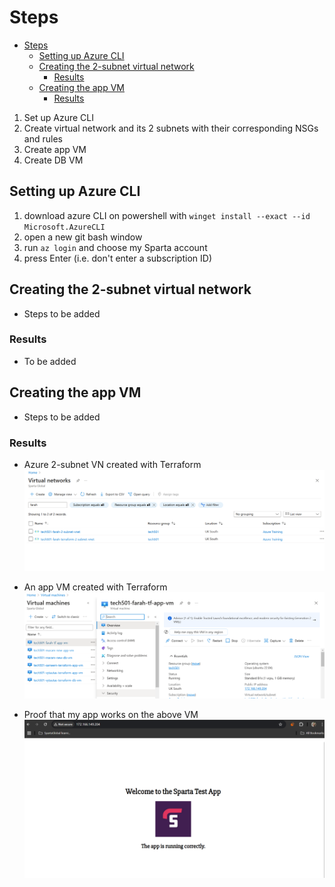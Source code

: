 # Steps

- [Steps](#steps)
  - [Setting up Azure CLI](#setting-up-azure-cli)
  - [Creating the 2-subnet virtual network](#creating-the-2-subnet-virtual-network)
    - [Results](#results)
  - [Creating the app VM](#creating-the-app-vm)
    - [Results](#results-1)


1. Set up Azure CLI
2. Create virtual network and its 2 subnets with their corresponding NSGs and rules
3. Create app VM
4. Create DB VM

## Setting up Azure CLI

1. download azure CLI on powershell with `winget install --exact --id Microsoft.AzureCLI`
2. open a new git bash window
3. run `az login` and choose my Sparta account
4. press Enter (i.e. don't enter a subscription ID)

## Creating the 2-subnet virtual network

- Steps to be added

### Results

- To be added

## Creating the app VM

- Steps to be added

### Results

- Azure 2-subnet VN created with Terraform
![alt text](image.png)

- An app VM created with Terraform
![alt text](image-1.png)

- Proof that my app works on the above VM
![alt text](image-2.png)